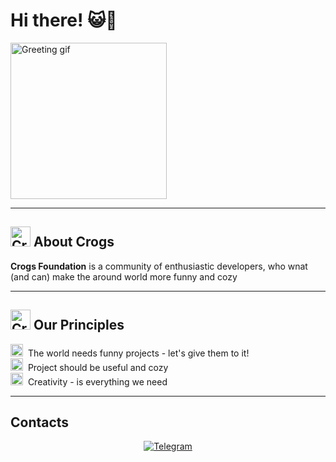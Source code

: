 # Hi there! 😺🐸

<img src="https://media.giphy.com/media/v1.Y2lkPWVjZjA1ZTQ3ZHJwZXdqcm5hZnQzZHh3ODR6em5xcHU1c2JtZG1raWh6cDlwbGdoNSZlcD12MV9naWZzX3NlYXJjaCZjdD1n/14SAwN2dwmeJs3AEur/giphy.gif" alt="Greeting gif" width="250"/>

---

## <img src="https://github.com/user-attachments/assets/83dff1ce-69b1-4b31-a75d-4b6c1fb7aa9b" width="32" height="32" alt="Crog">&nbsp;About Crogs

**Crogs Foundation** is a community of enthusiastic developers, who wnat (and can) make the around world more funny and cozy

---

## <img src="https://github.com/user-attachments/assets/83dff1ce-69b1-4b31-a75d-4b6c1fb7aa9b" width="32" height="32" alt="Crog">&nbsp;Our Principles

<p>
  <img src="https://github.com/user-attachments/assets/83dff1ce-69b1-4b31-a75d-4b6c1fb7aa9b" width="20" height="20" alt="Checkmark">&nbsp;&nbsp;The world needs funny projects - let's give them to it!
  <br>
  <img src="https://github.com/user-attachments/assets/83dff1ce-69b1-4b31-a75d-4b6c1fb7aa9b" width="20" height="20" alt="Checkmark">&nbsp;&nbsp;Project should be useful and cozy
  <br>
  <img src="https://github.com/user-attachments/assets/83dff1ce-69b1-4b31-a75d-4b6c1fb7aa9b" width="20" height="20" alt="Checkmark">&nbsp;&nbsp;Creativity - is everything we need
</p>

---

## Contacts

<p align="center">
  <a href="https://t.me/flip_floppa" target="_blank"><img src="https://img.shields.io/badge/Telegram-1DA1F2?style=for-the-badge&logo=telegram&logoColor=white" alt="Telegram"/></a>
<!--   <a href="mailto:pro100pro10010@gmail.com"><img src="https://img.shields.io/badge/Email-D14836?style=for-the-badge&logo=gmail&logoColor=white" alt="Email"/></a> -->
</p>

